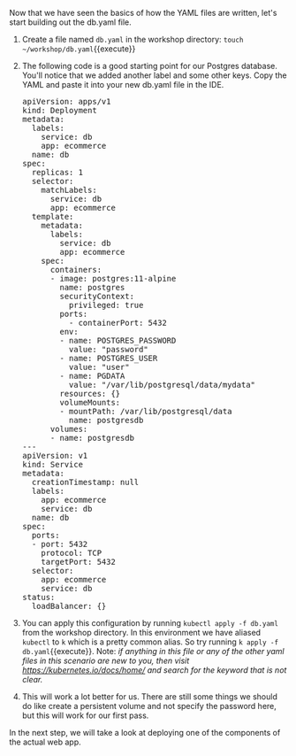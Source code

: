 Now that we have seen the basics of how the YAML files are written, let's start building out the db.yaml file.

1.  Create a file named `db.yaml` in the workshop directory: `touch ~/workshop/db.yaml`{{execute}}
2.  The following code is a good starting point for our Postgres database. You'll notice that we added another label and some other keys. Copy the YAML and paste it into your new db.yaml file in the IDE.
    <pre class="file" data-target="clipboard">
    apiVersion: apps/v1
    kind: Deployment
    metadata:
      labels:
        service: db
        app: ecommerce
      name: db
    spec:
      replicas: 1
      selector:
        matchLabels:
          service: db
          app: ecommerce
      template:
        metadata:
          labels:
            service: db
            app: ecommerce
        spec:
          containers:
          - image: postgres:11-alpine
            name: postgres
            securityContext:
              privileged: true 
            ports:
              - containerPort: 5432
            env:
            - name: POSTGRES_PASSWORD
              value: "password"
            - name: POSTGRES_USER
              value: "user"
            - name: PGDATA
              value: "/var/lib/postgresql/data/mydata"
            resources: {}
            volumeMounts:
            - mountPath: /var/lib/postgresql/data
              name: postgresdb 
          volumes:
          - name: postgresdb
    ---
    apiVersion: v1
    kind: Service
    metadata:
      creationTimestamp: null
      labels:
        app: ecommerce
        service: db 
      name: db
    spec:
      ports:
      - port: 5432
        protocol: TCP
        targetPort: 5432
      selector:
        app: ecommerce
        service: db
    status:
      loadBalancer: {}
    </pre>

3.  You can apply this configuration by running `kubectl apply -f db.yaml` from the workshop directory. In this environment we have aliased `kubectl` to `k` which is a pretty common alias. So try running `k apply -f db.yaml`{{execute}}. Note: *if anything in this file or any of the other yaml files in this scenario are new to you, then visit https://kubernetes.io/docs/home/ and search for the keyword that is not clear.*
4.  This will work a lot better for us. There are still some things we should do like create a persistent volume and not specify the password here, but this will work for our first pass.

In the next step, we will take a look at deploying one of the components of the actual web app.
